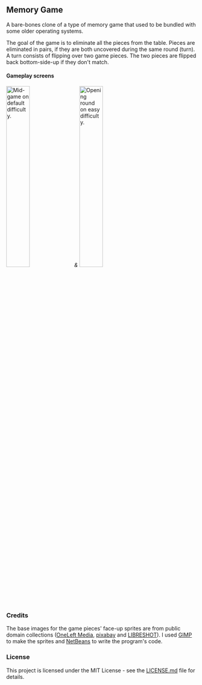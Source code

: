 ## Memory Game

A bare-bones clone of a type of memory game that used to be bundled with some older operating systems. 

The goal of the game is to eliminate all the pieces from the table. Pieces are eliminated in pairs, if they are both uncovered during the same round (turn). A turn consists of flipping over two game pieces. The two pieces are flipped back bottom-side-up if they don't match.   

#### Gameplay screens 

<img src="https://user-images.githubusercontent.com/29502039/28996792-564a772a-7a0f-11e7-9563-bf13d94fc0d4.jpg" width=35% height=35% title="Mid-game on default difficulty.">  _&_  <img src="https://user-images.githubusercontent.com/29502039/28996799-61feb0c2-7a0f-11e7-9a07-4a864c70055c.jpg" width=35% height=35% title="Opening round on easy difficulty.">

### Credits 

The base images for the game pieces' face-up sprites are from public domain collections ([OneLeft Media](https://www.oneleftmedia.com/), [pixabay](https://pixabay.com/) and [LIBRESHOT](https://libreshot.com/)). I used [GIMP](https://www.gimp.org/) to make the sprites and [NetBeans](https://netbeans.org/) to write the program's code.

### License

This project is licensed under the MIT License - see the [LICENSE.md](LICENSE.md) file for details.
